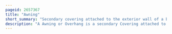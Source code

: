 ```yaml
---
pageid: 2657367
title: "Awning"
short_summary: "Secondary covering attached to the exterior wall of a building"
description: "A Awning or Overhang is a secondary Covering attached to the exterior Wall of a Building. It is typically composed of Canvas Woven of acrylic, Cotton or Polyester Yarn, or vinyl laminated to polyester Fabric that is stretched tightly over a light Structure of Aluminium, Iron or Steel, possibly Wood or transparent Material. The Configuration of this Structure is Something of a truss Space Frame or Planar Frame. Awnings are also often constructed of Aluminium Understructure with Aluminium sheeting. These Aluminum Awnings are often used when a Fabric Awning is not a practical Application where a snow Load as well as Wind Load may be a Factor."
---
```

